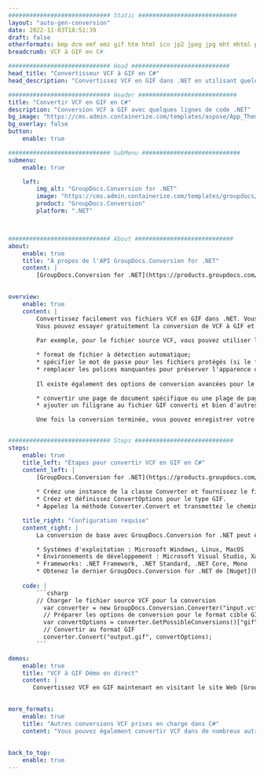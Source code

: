 ```yaml
---
############################# Static ############################
layout: "auto-gen-conversion"
date: 2022-11-03T18:51:39
draft: false
otherformats: bmp dcm emf emz gif htm html ico jp2 jpeg jpg mht mhtml png psb psd svg svgz tga tif tiff webp wmf wmz
breadcrumb: VCF à GIF en C#

############################# Head ############################
head_title: "Convertisseur VCF à GIF en C#"
head_description: "Convertissez VCF en GIF dans .NET en utilisant quelques lignes de code. Utilisez l'API de conversion de documents GroupDocs pour convertir plus de 160 formats de fichiers."

############################# Header ############################
title: "Convertir VCF en GIF en C#"
description: "Conversion VCF à GIF avec quelques lignes de code .NET"
bg_image: "https://cms.admin.containerize.com/templates/aspose/App_Themes/V3/images/bg/header1.png"
bg_overlay: false
button:
    enable: true

############################# SubMenu ############################
submenu:
    enable: true

    left:
        img_alt: "GroupDocs.Conversion for .NET"
        image: "https://cms.admin.containerize.com/templates/groupdocs/images/product-logos/90x90-noborder/groupdocs-conversion-net.png"
        product: "GroupDocs.Conversion"
        platform: ".NET"



############################# About ############################
about:
    enable: true
    title: "À propos de l'API GroupDocs.Conversion for .NET"
    content: |
        [GroupDocs.Conversion for .NET](https://products.groupdocs.com/conversion/net/) peut être utilisé pour convertir Microsoft Word, Excel, PowerPoint, PDF, Visio et d'autres formats. GroupDocs.Conversion est une API autonome adaptée aux systèmes back-end et internes nécessitant des performances élevées. Il ne dépend d'aucun logiciel tel que Microsoft ou Open Office.
    

overview:
    enable: true
    content: |
        Convertissez facilement vos fichiers VCF en GIF dans .NET. Vous pouvez utiliser seulement quelques lignes de code C# dans n'importe quelle plate-forme de votre choix comme - Windows, Linux, macOS.
        Vous pouvez essayer gratuitement la conversion de VCF à GIF et évaluer la qualité des résultats de conversion. En plus des scénarios de conversion de fichiers simples, vous pouvez essayer des options plus avancées pour charger le fichier source VCF et pour enregistrer le résultat de sortie GIF. 
        
        Par exemple, pour le fichier source VCF, vous pouvez utiliser les options de chargement suivantes :

        * format de fichier à détection automatique;
        * spécifier le mot de passe pour les fichiers protégés (si le format de fichier le prend en charge);
        * remplacer les polices manquantes pour préserver l'apparence du document.
        
        Il existe également des options de conversion avancées pour le fichier GIF :

        * convertir une page de document spécifique ou une plage de pages;
        * ajouter un filigrane au fichier GIF converti et bien d'autres.

        Une fois la conversion terminée, vous pouvez enregistrer votre fichier GIF dans le chemin du fichier local ou dans tout stockage tiers tel que FTP, Amazon S3, Google Drive, Dropbox, etc. Veuillez noter - pour convertir VCF en GIF aucun logiciel supplémentaire n'est nécessaire - comme MS Office, Open Office, Adobe Acrobat Reader, etc.


############################# Steps ############################
steps:
    enable: true
    title_left: "Étapes pour convertir VCF en GIF en C#"
    content_left: |
        [GroupDocs.Conversion for .NET](https://products.groupdocs.com/conversion/net/) permet aux développeurs de convertir facilement un fichier VCF en GIF avec quelques lignes de code.
        
        * Créez une instance de la classe Converter et fournissez le fichier VCF avec le chemin complet
        * Créez et définissez ConvertOptions pour le type GIF.
        * Appelez la méthode Converter.Convert et transmettez le chemin complet et le format (GIF) en tant que paramètre

    title_right: "Configuration requise"
    content_right: |
        La conversion de base avec GroupDocs.Conversion for .NET peut être effectuée en quelques étapes simples. Nos API sont prises en charge sur toutes les principales plates-formes et systèmes d'exploitation. Avant d'exécuter le code ci-dessous, assurez-vous que les prérequis suivants sont installés sur votre système.

        * Systèmes d'exploitation : Microsoft Windows, Linux, MacOS
        * Environnements de développement : Microsoft Visual Studio, Xamarin, MonoDevelop
        * Frameworks: .NET Framework, .NET Standard, .NET Core, Mono
        * Obtenez le dernier GroupDocs.Conversion for .NET de [Nuget](https://www.nuget.org/packages/groupdocs.conversion)
         
    code: |
        ```csharp    
        // Charger le fichier source VCF pour la conversion
          var converter = new GroupDocs.Conversion.Converter("input.vcf");
          // Préparer les options de conversion pour le format cible GIF
          var convertOptions = converter.GetPossibleConversions()["gif"].ConvertOptions;
          // Convertir au format GIF
          converter.Convert("output.gif", convertOptions);
        ```

demos:
    enable: true
    title: "VCF à GIF Démo en direct"
    content: |
       Convertissez VCF en GIF maintenant en visitant le site Web [GroupDocs.Conversion App](https://products.groupdocs.app/conversion/family). La démo en ligne présente les avantages suivants
          

more_formats:
    enable: true
    title: "Autres conversions VCF prises en charge dans C#"
    content: "Vous pouvez également convertir VCF dans de nombreux autres formats de fichiers. Veuillez consulter la liste ci-dessous."
       
       
back_to_top:
    enable: true
---
```


